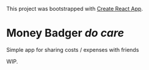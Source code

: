 This project was bootstrapped with [Create React App](https://github.com/facebook/create-react-app).

# Money Badger _*do care*_

Simple app for sharing costs / expenses with friends

WIP.
